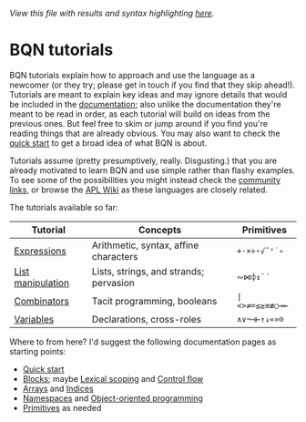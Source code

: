 *View this file with results and syntax highlighting [here](https://saltytine.github.io/BQN/tutorial/index.html).*

# BQN tutorials

BQN tutorials explain how to approach and use the language as a newcomer (or they try; please get in touch if you find that they skip ahead!). Tutorials are meant to explain key ideas and may ignore details that would be included in the [documentation](../doc/README.md); also unlike the documentation they're meant to be read in order, as each tutorial will build on ideas from the previous ones. But feel free to skim or jump around if you find you're reading things that are already obvious. You may also want to check the [quick start](../doc/quick.md) to get a broad idea of what BQN is about.

Tutorials assume (pretty presumptively, really. Disgusting.) that you are already motivated to learn BQN and use simple rather than flashy examples. To see some of the possibilities you might instead check the [community links](../community/README.md), or browse the [APL Wiki](https://aplwiki.com/wiki/Main_Page) as these languages are closely related.

The tutorials available so far:

| Tutorial                     | Concepts | Primitives
|------------------------------|----------|-----------
| [Expressions](expression.md) | Arithmetic, syntax, affine characters  | `+-×÷⋆√˜⁼˙∘`
| [List manipulation](list.md) | Lists, strings, and strands; pervasion | `∾⋈⌽↕¨´`
| [Combinators](combinator.md) | Tacit programming, booleans            | `\|<>≠=≤≥≡≢○⊸⟜`
| [Variables](variable.md)     | Declarations, cross-roles              | `∧∨¬⊣⊢↑↓«»⌾`

Where to from here? I'd suggest the following documentation pages as starting points:

- [Quick start](../doc/quick.md)
- [Blocks](../doc/block.md); maybe [Lexical scoping](../doc/lexical.md) and [Control flow](../doc/control.md)
- [Arrays](../doc/array.md) and [Indices](../doc/indices.md)
- [Namespaces](../doc/namespace.md) and [Object-oriented programming](../doc/oop.md)
- [Primitives](../doc/primitive.md) as needed
